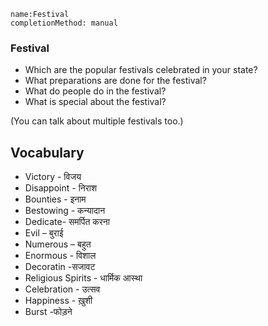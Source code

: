 ```ngMeta
name:Festival
completionMethod: manual
```

### Festival
* Which are the popular festivals celebrated in your state?
* What preparations are done for the festival?
* What do people do in the festival?
* What is special about the festival?

(You can talk about multiple festivals too.)





## Vocabulary
* Victory - विजय
* Disappoint - निराश
* Bounties - इनाम
* Bestowing - कन्यादान
* Dedicate- समर्पित करना
* Evil – बुराई
* Numerous –  बहुत
* Enormous - विशाल 
* Decoratin -सजावट
* Religious Spirits - धार्मिक आस्था
* Celebration - उत्सव
* Happiness - ख़ुशी
* Burst -फोड़ने
